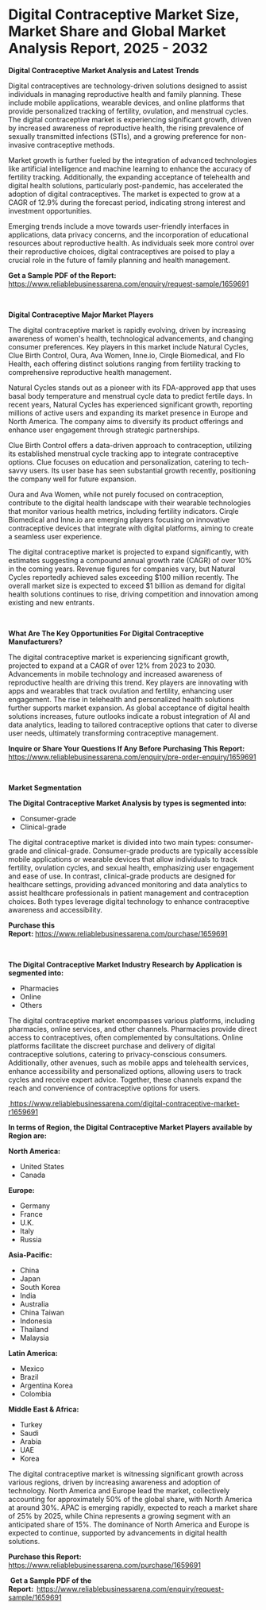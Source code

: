 <p><h1>Digital Contraceptive Market Size, Market Share and Global Market Analysis Report, 2025 - 2032</h1></p><p><strong>Digital Contraceptive Market Analysis and Latest Trends</strong></p>
<p><p>Digital contraceptives are technology-driven solutions designed to assist individuals in managing reproductive health and family planning. These include mobile applications, wearable devices, and online platforms that provide personalized tracking of fertility, ovulation, and menstrual cycles. The digital contraceptive market is experiencing significant growth, driven by increased awareness of reproductive health, the rising prevalence of sexually transmitted infections (STIs), and a growing preference for non-invasive contraceptive methods.</p><p>Market growth is further fueled by the integration of advanced technologies like artificial intelligence and machine learning to enhance the accuracy of fertility tracking. Additionally, the expanding acceptance of telehealth and digital health solutions, particularly post-pandemic, has accelerated the adoption of digital contraceptives. The market is expected to grow at a CAGR of 12.9% during the forecast period, indicating strong interest and investment opportunities. </p><p>Emerging trends include a move towards user-friendly interfaces in applications, data privacy concerns, and the incorporation of educational resources about reproductive health. As individuals seek more control over their reproductive choices, digital contraceptives are poised to play a crucial role in the future of family planning and health management.</p></p>
<p><strong>Get a Sample PDF of the Report:&nbsp;</strong> <a href="https://www.reliablebusinessarena.com/enquiry/request-sample/1659691?utm_campaign=2102&utm_medium=2&utm_source=Github&utm_content=ia&utm_term=16042025&utm_id=digital-contraceptive">https://www.reliablebusinessarena.com/enquiry/request-sample/1659691</a></p>
<p>&nbsp;</p>
<p><strong>Digital Contraceptive Major Market Players</strong></p>
<p><p>The digital contraceptive market is rapidly evolving, driven by increasing awareness of women's health, technological advancements, and changing consumer preferences. Key players in this market include Natural Cycles, Clue Birth Control, Oura, Ava Women, Inne.io, Cirqle Biomedical, and Flo Health, each offering distinct solutions ranging from fertility tracking to comprehensive reproductive health management.</p><p>Natural Cycles stands out as a pioneer with its FDA-approved app that uses basal body temperature and menstrual cycle data to predict fertile days. In recent years, Natural Cycles has experienced significant growth, reporting millions of active users and expanding its market presence in Europe and North America. The company aims to diversify its product offerings and enhance user engagement through strategic partnerships.</p><p>Clue Birth Control offers a data-driven approach to contraception, utilizing its established menstrual cycle tracking app to integrate contraceptive options. Clue focuses on education and personalization, catering to tech-savvy users. Its user base has seen substantial growth recently, positioning the company well for future expansion.</p><p>Oura and Ava Women, while not purely focused on contraception, contribute to the digital health landscape with their wearable technologies that monitor various health metrics, including fertility indicators. Cirqle Biomedical and Inne.io are emerging players focusing on innovative contraceptive devices that integrate with digital platforms, aiming to create a seamless user experience.</p><p>The digital contraceptive market is projected to expand significantly, with estimates suggesting a compound annual growth rate (CAGR) of over 10% in the coming years. Revenue figures for companies vary, but Natural Cycles reportedly achieved sales exceeding $100 million recently. The overall market size is expected to exceed $1 billion as demand for digital health solutions continues to rise, driving competition and innovation among existing and new entrants.</p></p>
<p>&nbsp;</p>
<p><strong>What Are The Key Opportunities For Digital Contraceptive Manufacturers?</strong></p>
<p><p>The digital contraceptive market is experiencing significant growth, projected to expand at a CAGR of over 12% from 2023 to 2030. Advancements in mobile technology and increased awareness of reproductive health are driving this trend. Key players are innovating with apps and wearables that track ovulation and fertility, enhancing user engagement. The rise in telehealth and personalized health solutions further supports market expansion. As global acceptance of digital health solutions increases, future outlooks indicate a robust integration of AI and data analytics, leading to tailored contraceptive options that cater to diverse user needs, ultimately transforming contraceptive management.</p></p>
<p><strong>Inquire or Share Your Questions If Any Before Purchasing This Report:</strong> <a href="https://www.reliablebusinessarena.com/enquiry/pre-order-enquiry/1659691?utm_campaign=2102&utm_medium=2&utm_source=Github&utm_content=ia&utm_term=16042025&utm_id=digital-contraceptive">https://www.reliablebusinessarena.com/enquiry/pre-order-enquiry/1659691</a></p>
<p>&nbsp;</p>
<p><strong>Market Segmentation</strong></p>
<p><strong>The Digital Contraceptive Market Analysis by types is segmented into:</strong></p>
<p><ul><li>Consumer-grade</li><li>Clinical-grade</li></ul></p>
<p><p>The digital contraceptive market is divided into two main types: consumer-grade and clinical-grade. Consumer-grade products are typically accessible mobile applications or wearable devices that allow individuals to track fertility, ovulation cycles, and sexual health, emphasizing user engagement and ease of use. In contrast, clinical-grade products are designed for healthcare settings, providing advanced monitoring and data analytics to assist healthcare professionals in patient management and contraception choices. Both types leverage digital technology to enhance contraceptive awareness and accessibility.</p></p>
<p><strong>Purchase this Report:&nbsp;</strong><a href="https://www.reliablebusinessarena.com/purchase/1659691?utm_campaign=2102&utm_medium=2&utm_source=Github&utm_content=ia&utm_term=16042025&utm_id=digital-contraceptive">https://www.reliablebusinessarena.com/purchase/1659691</a></p>
<p>&nbsp;</p>
<p><strong>The Digital Contraceptive Market Industry Research by Application is segmented into:</strong></p>
<p><ul><li>Pharmacies</li><li>Online</li><li>Others</li></ul></p>
<p><p>The digital contraceptive market encompasses various platforms, including pharmacies, online services, and other channels. Pharmacies provide direct access to contraceptives, often complemented by consultations. Online platforms facilitate the discreet purchase and delivery of digital contraceptive solutions, catering to privacy-conscious consumers. Additionally, other avenues, such as mobile apps and telehealth services, enhance accessibility and personalized options, allowing users to track cycles and receive expert advice. Together, these channels expand the reach and convenience of contraceptive options for users.</p></p>
<p><a href="https://www.reliablebusinessarena.com/digital-contraceptive-market-r1659691?utm_campaign=2102&utm_medium=2&utm_source=Github&utm_content=ia&utm_term=16042025&utm_id=digital-contraceptive">&nbsp;https://www.reliablebusinessarena.com/digital-contraceptive-market-r1659691</a></p>
<p><strong>In terms of Region, the Digital Contraceptive Market Players available by Region are:</strong></p>
<p>
    <p> <strong> North America: </strong>
        <ul>
            <li>United States</li>
            <li>Canada</li>
        </ul>
        </p> 
    <p> <strong> Europe: </strong>
        <ul>
            <li>Germany</li>
            <li>France</li>
            <li>U.K.</li>
            <li>Italy</li>
            <li>Russia</li>
        </ul>
        </p> 
    <p> <strong> Asia-Pacific: </strong>
        <ul>
            <li>China</li>
            <li>Japan</li>
            <li>South Korea</li>
            <li>India</li>
            <li>Australia</li>
            <li>China Taiwan</li>
            <li>Indonesia</li>
            <li>Thailand</li>
            <li>Malaysia</li>
        </ul>
        </p> 
    <p> <strong> Latin America: </strong>
        <ul>
            <li>Mexico</li>
            <li>Brazil</li>
            <li>Argentina Korea</li>
            <li>Colombia</li>
        </ul>
        </p> 
    <p> <strong> Middle East & Africa: </strong>
        <ul>
            <li>Turkey</li>
            <li>Saudi</li>
            <li>Arabia</li>
            <li>UAE</li>
            <li>Korea</li>
        </ul>
    </p>
    </p>
<p><p>The digital contraceptive market is witnessing significant growth across various regions, driven by increasing awareness and adoption of technology. North America and Europe lead the market, collectively accounting for approximately 50% of the global share, with North America at around 30%. APAC is emerging rapidly, expected to reach a market share of 25% by 2025, while China represents a growing segment with an anticipated share of 15%. The dominance of North America and Europe is expected to continue, supported by advancements in digital health solutions.</p></p>
<p><strong>Purchase this Report: </strong><a href="https://www.reliablebusinessarena.com/purchase/1659691?utm_campaign=2102&utm_medium=2&utm_source=Github&utm_content=ia&utm_term=16042025&utm_id=digital-contraceptive">https://www.reliablebusinessarena.com/purchase/1659691</a></p>
<p>&nbsp;<strong>Get a Sample PDF of the Report:&nbsp;&nbsp;</strong><a href="https://www.reliablebusinessarena.com/enquiry/request-sample/1659691?utm_campaign=2102&utm_medium=2&utm_source=Github&utm_content=ia&utm_term=16042025&utm_id=digital-contraceptive">https://www.reliablebusinessarena.com/enquiry/request-sample/1659691</a></p>
<p><strong></strong></p>
<p><p></p><p></p><p></p></p>